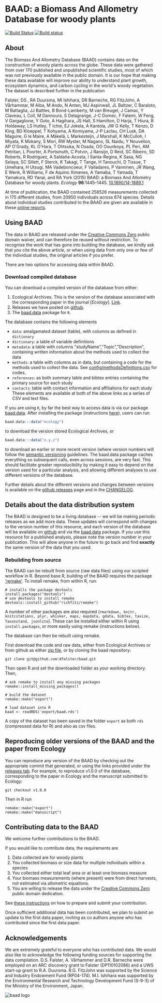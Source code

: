# BAAD: a Biomass And Allometry Database for woody plants

[![Build Status](https://travis-ci.org/dfalster/baad.png?branch=master)](https://travis-ci.org/dfalster/baad)
[![Build status](https://ci.appveyor.com/api/projects/status/248baerx4grttnwn?svg=true)](https://ci.appveyor.com/project/dfalster/baad)

## About

The Biomass And Allometry Database (BAAD) contains data on the construction of woody plants across the globe. These data were gathered from over 170 published and unpublished scientific studies, most of which was not previously available in the public domain. It is our hope that making these data available will improve our ability to understand plant growth, ecosystem dynamics, and carbon cycling in the world's woody vegetation. The dataset is described further in the publication

Falster, DS , RA Duursma, MI Ishihara, DR Barneche, RG FitzJohn, A Vårhammar, M Aiba, M Ando, N Anten, MJ Aspinwall, JL Baltzer, C Baraloto, M Battaglia, JJ Battles, B Bond-Lamberty, M van Breugel, J Camac, Y Claveau, L Coll, M Dannoura, S Delagrange, J-C Domec, F Fatemi, W Feng, V Gargaglione, Y Goto, A Hagihara, JS Hall, S Hamilton, D Harja, T Hiura, R Holdaway, LS Hutley, T Ichie, EJ Jokela, A Kantola, JW G Kelly, T Kenzo, D King, BD Kloeppel, T Kohyama, A Komiyama, J-P Laclau, CH Lusk, DA Maguire, G le Maire, A Mäkelä, L Markesteijn, J Marshall, K McCulloh, I Miyata, K Mokany, S Mori, RW Myster, M Nagano, SL Naidu, Y Nouvellon, AP O'Grady, KL O'Hara, T Ohtsuka, N Osada, OO Osunkoya, PL Peri, AM Petritan, L Poorter, A Portsmuth, C Potvin, J Ransijn, D Reid, SC Ribeiro, SD Roberts, R Rodríguez, A Saldaña-Acosta, I Santa-Regina, K Sasa, NG Selaya, SC Sillett, F Sterck, K Takagi, T Tange, H Tanouchi, D Tissue, T Umehara, H Utsugi, MA Vadeboncoeur, F Valladares, P Vanninen, JR Wang, E Wenk, R Williams, F de Aquino Ximenes, A Yamaba, T Yamada, T Yamakura, RD Yanai, and RA York (2015) BAAD: a Biomass And Allometry Database for woody plants. *Ecology* **96**:1445–1445. [10.1890/14-1889.1](http://doi.org/10.1890/14-1889.1)

At time of publication, the BAAD contained 258526 measurements collected in 175 different studies, from 20950 individuals across 674 species. Details about individual studies contributed to the BAAD are given are available in these [online reports](https://github.com/dfalster/baad/wiki).

## Using BAAD

The data in BAAD are released under the [Creative Commons Zero](https://creativecommons.org/publicdomain/zero/1.0/) public domain waiver, and can therefore be reused without restriction. To recognise the work that has gone into building the database, we kindly ask that you cite the above article, or when using data from only one or few of the individual studies, the original articles if you prefer.

There are two options for accessing data within BAAD.

### Download compiled database

You can download a compiled version of the database from either:

1. Ecological Archives. This is the version of the database associated with the corresponding paper in the journal [*Ecology*]. [Link](http://www.esapubs.org/archive/ecol/E096/128/).
2. Releases we have posted on [github](https://github.com/dfalster/baad/releases).
3. The [baad.data](https://github.com/traitecoevo/baad.data) package for `R`.

The database contains the following elements

- `data`: amalgamated dataset (table), with columns as defined in `dictionary`
- `dictionary`: a table of variable definitions
- `metadata`: a table with columns "studyName","Topic","Description", containing written information about the methods used to collect the data
- `methods`: a table with columns as in data, but containing a code for the methods used to collect the data. See [config/methodsDefinitions.csv](config/methodsDefinitions.csv) for codes.
- `references`: as both summary table and bibtex entries containing the primary source for each study
- `contacts`: table with contact information and affiliations for each study
These elements are available at both of the above links as a series of CSV and text files.

If you are using `R`, by far the best way to access data is via our package [baad.data](https://github.com/traitecoevo/baad.data).  After installing the package (instructions [here](https://github.com/traitecoevo/baad.data)), users can run

```r
baad.data:::data("ecology")
```

to download the version stored Ecological Archives, or

```r
baad.data:::data("x.y.z")
```

to download an earlier or more recent version (where version numbers will follow the [semantic versioning](http://semver.org) guidelines. The baad.data package caches everything so subsequent calls, even across sessions, are very fast.  This should facilitate greater reproducibility by making it easy to depend on the version used for a particular analysis, and allowing different analyses to use different versions of the database. 

Further details about the different versions and changes between versions is available on the [github releases](https://github.com/dfalster/baad/releases) page and in the [CHANGELOG](CHANGELOG.md).

## Details about the data distribution system

The BAAD is designed to be a living database -- we will be making periodic releases as we add more data. These updates will correspond with changes to the version number of this resource, and each version of the database will be available on [github](https://github.com/dfalster/baad/releases) and via the [baad.data](https://github.com/traitecoevo/baad.data) package. If you use this resource for a published analysis, please note the version number in your publication.  This will allow anyone in the future to go back and find **exactly** the same version of the data that you used.

### Rebuilding from source

The BAAD can be rebuilt from source (raw data files) using our scripted workflow in R. Beyond base R, building of the BAAD requires the package ['remake'](https://github.com/richfitz/remake). To install remake, from within R, run:

```
# installs the package devtools
install.packages("devtools")
# use devtools to install remake
devtools::install_github("richfitz/remake")
```

A number of other packages are also required (`rmarkdown, knitr, knitcitations, plyr, whisker, maps, mapdata, gdata, bibtex, taxize, Taxonstand, jsonlite`). These can be installed either within R using `install.packages`, or more easily using remake (instructions below).

The database can then be rebuilt using remake.

First download the code and raw data, either from Ecological Archives or from github as either [zip file](https://github.com/dfalster/baad/archive/master.zip), or by cloning the baad repository:

```
git clone git@github.com:dfalster/baad.git
```

Then open R and set the downloaded folder as your working directory. Then,

```
# ask remake to install any missing packages
remake::install_missing_packages()

# build the dataset
remake::make("export")

# load dataset into R
baad <- readRDS('export/baad.rds')
````

A copy of the dataset has been saved in the folder `export` as both `rds` (compressed data for R) and also as csv files.

## Reproducing older versions of the BAAD and the paper from Ecology

You can reproduce any version of the BAAD by checking out the appropriate commit that generated, or using the links provided under the [releases tab](https://github.com/dfalster/baad/releases). For example, to reproduce v1.0.0 of the database, corresponding to the paper in Ecology and the manuscript submitted to Ecology:

```
git checkout v1.0.0
```

Then in R run
```
remake::make("export")
remake::make("manuscript")
```

## Contributing data to the BAAD

We welcome further contributions to the BAAD.

If you would like to contribute data, the requirements are

1. Data collected are for woody plants
2. You collected biomass or size data for multiple individuals within a species
3. You collected either total leaf area or at least one biomass measure
4. Your biomass measurements (where present) were from direct harvests, not estimated via allometric equations.
5. You are willing to release the data under the [Creative Commons Zero](https://creativecommons.org/publicdomain/zero/1.0/) public domain dedication.

See [these instructions](CONTRIBUTING.md) on how to prepare and submit your contribution.

Once sufficient additional data has been contributed, we plan to submit an update to the first data paper, inviting as co authors anyone who has contributed since the first data paper.

## Acknowledgements

We are extremely grateful to everyone who has contributed data. We would also like to acknowledge the following funding sources for supporting the data compilation. D.S. Falster, A. Vårhammer and D.R. Barneche were employed on an ARC discovery grant to Falster (DP110102086) and a UWS start-up grant to R.A. Duursma. R.G. FitzJohn was supported by the Science and Industry Endowment Fund (RP04-174). M.I. Ishihara was supported by the Environmental Research and Technology Development Fund (S-9-3) of the Ministry of the Environment, Japan.

![baad logo](https://github.com/dfalster/baad/raw/master/extra/baad.png)
